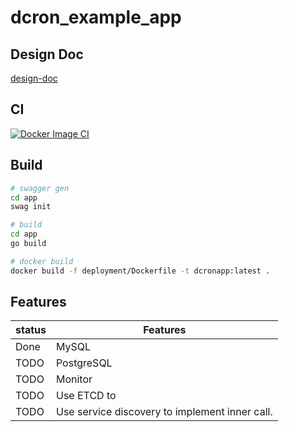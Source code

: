 # dcron_example_app

## Design Doc

[design-doc](documentation/design-doc.md)

## CI 

[![Docker Image CI](https://github.com/dxyinme/dcron_example_app/actions/workflows/docker-image.yml/badge.svg?branch=main)](https://github.com/dxyinme/dcron_example_app/actions/workflows/docker-image.yml)

## Build

```bash
# swagger gen
cd app
swag init
```

```bash
# build
cd app
go build 
```

```bash
# docker build
docker build -f deployment/Dockerfile -t dcronapp:latest .
```

## Features

 status | Features
---|---
Done|MySQL
TODO|PostgreSQL
TODO|Monitor
TODO|Use ETCD to 
TODO|Use service discovery to implement inner call.

